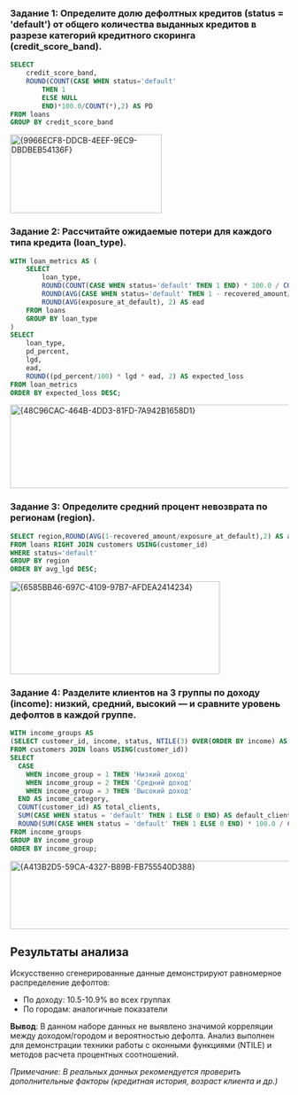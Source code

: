 ### Задание 1: Определите долю дефолтных кредитов (status = 'default') от общего количества выданных кредитов в разрезе категорий кредитного скоринга (credit_score_band).
```sql
SELECT 
	credit_score_band, 
	ROUND(COUNT(CASE WHEN status='default' 
		THEN 1 
		ELSE NULL 
		END)*100.0/COUNT(*),2) AS PD
FROM loans
GROUP BY credit_score_band
```
<img width="274" height="142" alt="{9966ECF8-DDCB-4EEF-9EC9-DBDBEB54136F}" src="https://github.com/user-attachments/assets/964bbf7b-84a4-4b5b-9ae1-b6800cb4127e" />

### Задание 2: Рассчитайте ожидаемые потери для каждого типа кредита (loan_type).
```sql
WITH loan_metrics AS (
    SELECT 
        loan_type,
        ROUND(COUNT(CASE WHEN status='default' THEN 1 END) * 100.0 / COUNT(*), 2) AS pd_percent,
        ROUND(AVG(CASE WHEN status='default' THEN 1 - recovered_amount/NULLIF(exposure_at_default, 0) END), 2) AS lgd,
        ROUND(AVG(exposure_at_default), 2) AS ead
    FROM loans
    GROUP BY loan_type
)
SELECT 
    loan_type,
    pd_percent,
    lgd,
    ead,
    ROUND((pd_percent/100) * lgd * ead, 2) AS expected_loss
FROM loan_metrics
ORDER BY expected_loss DESC;
```
<img width="572" height="151" alt="{48C96CAC-464B-4DD3-81FD-7A942B1658D1}" src="https://github.com/user-attachments/assets/8f1fd1ec-33bf-45f4-ae6b-c5e36eb9e127" />

### Задание 3: Определите средний процент невозврата по регионам (region).
```sql
SELECT region,ROUND(AVG(1-recovered_amount/exposure_at_default),2) AS avg_LGD, COUNT(*) AS default_count
FROM loans RIGHT JOIN customers USING(customer_id)
WHERE status='default'
GROUP BY region
ORDER BY avg_lgd DESC;
```

<img width="379" height="168" alt="{6585BB46-697C-4109-97B7-AFDEA2414234}" src="https://github.com/user-attachments/assets/f13d28a4-cb75-4029-8144-a19088edf53b" />

### Задание 4: Разделите клиентов на 3 группы по доходу (income): низкий, средний, высокий — и сравните уровень дефолтов в каждой группе.
```sql
WITH income_groups AS
(SELECT customer_id, income, status, NTILE(3) OVER(ORDER BY income) AS income_group
FROM customers JOIN loans USING(customer_id))
SELECT 
  CASE 
    WHEN income_group = 1 THEN 'Низкий доход'
    WHEN income_group = 2 THEN 'Средний доход'
    WHEN income_group = 3 THEN 'Высокий доход'
  END AS income_category,
  COUNT(customer_id) AS total_clients,
  SUM(CASE WHEN status = 'default' THEN 1 ELSE 0 END) AS default_clients,
  ROUND(SUM(CASE WHEN status = 'default' THEN 1 ELSE 0 END) * 100.0 / COUNT(customer_id), 2) AS default_rate_percent
FROM income_groups
GROUP BY income_group
ORDER BY income_group;
```
<img width="535" height="123" alt="{A413B2D5-59CA-4327-B89B-FB755540D388}" src="https://github.com/user-attachments/assets/a59a5ce0-2f47-46f0-97ec-3c0464c42457" />


## Результаты анализа
Искусственно сгенерированные данные демонстрируют равномерное распределение дефолтов:
- По доходу: 10.5-10.9% во всех группах
- По городам: аналогичные показатели

**Вывод**: 
В данном наборе данных не выявлено значимой корреляции между доходом/городом и вероятностью дефолта. 
Анализ выполнен для демонстрации техники работы с оконными функциями (NTILE) и методов расчета процентных соотношений.

*Примечание: В реальных данных рекомендуется проверить дополнительные факторы (кредитная история, возраст клиента и др.)*
